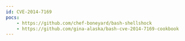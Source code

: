 ```yaml
---
id: CVE-2014-7169
pocs:
    - https://github.com/chef-boneyard/bash-shellshock
    - https://github.com/gina-alaska/bash-cve-2014-7169-cookbook
---
```

